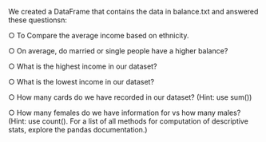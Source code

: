 We created a DataFrame that contains the data in balance.txt and answered these questionsn: 

○ To Compare the average income based on ethnicity.

○ On average, do married or single people have a higher balance?

○ What is the highest income in our dataset?

○ What is the lowest income in our dataset?
 

○ How many cards do we have recorded in our dataset? (Hint: use sum())

○ How many females do we have information for vs how many males? (Hint: use count(). For a list of all methods for computation of descriptive stats, explore the pandas documentation.)
